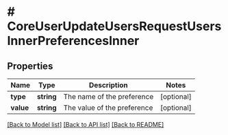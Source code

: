 # # CoreUserUpdateUsersRequestUsersInnerPreferencesInner

## Properties

Name | Type | Description | Notes
------------ | ------------- | ------------- | -------------
**type** | **string** | The name of the preference | [optional]
**value** | **string** | The value of the preference | [optional]

[[Back to Model list]](../../README.md#models) [[Back to API list]](../../README.md#endpoints) [[Back to README]](../../README.md)
